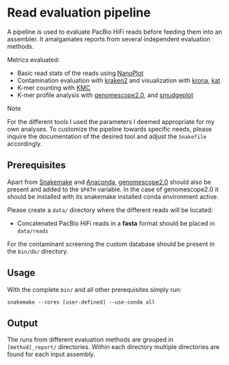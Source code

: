 # Read evaluation pipeline

A pipeline is used to evaluate PacBio HiFi reads before feeding them into an assembler. It amalgamates reports from several independent evaluation methods.

Metrics evaluated:
* Basic read stats of the reads using [NanoPlot](https://github.com/wdecoster/NanoPlot)
* Contamination evaluation with [kraken2](https://github.com/DerrickWood/kraken2) and visualization with [krona](https://github.com/marbl/Krona), [kat](https://github.com/TGAC/KAT)
* K-mer counting with [KMC](https://github.com/refresh-bio/KMC)
* K-mer profile analysis with [genomescope2.0](https://github.com/tbenavi1/genomescope2.0), and [smudgeplot](https://github.com/KamilSJaron/smudgeplot)
  

> [!NOTE]  
> For the different tools I used the parameters I deemed appropriate for my own analyses. To customize the pipeline towards specific needs, please inquire the documentation of the desired tool and adjust the `Snakefile` accordingly.
## Prerequisites

Apart from [Snakemake](https://snakemake.readthedocs.io/en/stable/) and [Anaconda](https://docs.anaconda.com/miniconda/), [genomescope2.0](https://github.com/tbenavi1/genomescope2.0) should also be present and added to the `$PATH` variable. In the case of genomescope2.0 it should be installed with its snakemake installed conda environment active. 

Please create a `data/` directory where the different reads will be located:
* Concatenated PacBio HiFi reads in a **fasta** format should be placed in `data/reads`

For the contaminant screening the custom database should be present in the `bin/db/` directory. 

## Usage

With the complete `bin/` and all other prerequisites simply run:

```
snakemake --cores [user-defined] --use-conda all
```

## Output

The runs from different evaluation methods are grouped in `[method]_report/` directories. Within each directory multiple directories are found for each input assembly.
